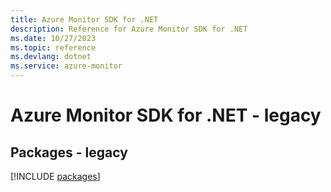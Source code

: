 ```yaml
---
title: Azure Monitor SDK for .NET
description: Reference for Azure Monitor SDK for .NET
ms.date: 10/27/2023
ms.topic: reference
ms.devlang: dotnet
ms.service: azure-monitor
---
```

# Azure Monitor SDK for .NET - legacy
## Packages - legacy
[!INCLUDE [packages](monitor-index.md)]